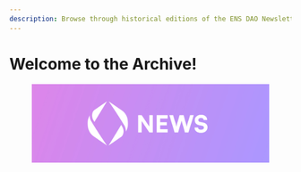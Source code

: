 ```yaml
---
description: Browse through historical editions of the ENS DAO Newsletter.
---
```


# Welcome to the Archive!

<figure><img src=".gitbook/assets/DAO News (15x5) (1).jpg" alt=""><figcaption></figcaption></figure>



